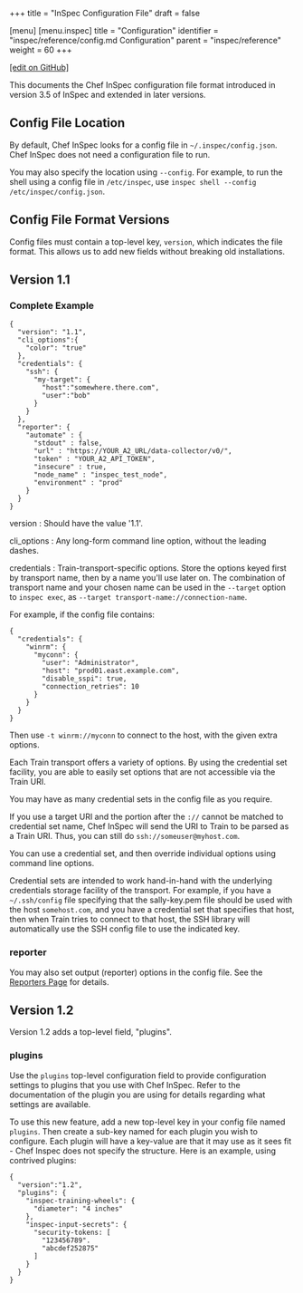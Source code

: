 +++
title = "InSpec Configuration File"
draft = false

[menu]
  [menu.inspec]
    title = "Configuration"
    identifier = "inspec/reference/config.md Configuration"
    parent = "inspec/reference"
    weight = 60
+++

[\[edit on GitHub\]](https://github.com/inspec/inspec/blob/master/www/content/inspec/config.md)

This documents the Chef InSpec configuration file format introduced in version 3.5 of InSpec and extended in later versions.

## Config File Location

By default, Chef InSpec looks for a config file in `~/.inspec/config.json`.  Chef InSpec does not need a configuration file to run.

You may also specify the location using `--config`.  For example, to run the shell using a config file in `/etc/inspec`, use `inspec shell --config /etc/inspec/config.json`.

## Config File Format Versions

Config files must contain a top-level key, `version`, which indicates the file format. This allows us to add new fields without breaking old installations.

## Version 1.1

### Complete Example

```
{
  "version": "1.1",
  "cli_options":{
    "color": "true"
  },
  "credentials": {
    "ssh": {
      "my-target": {
        "host":"somewhere.there.com",
        "user":"bob"
      }
    }
  },
  "reporter": {
    "automate" : {
      "stdout" : false,
      "url" : "https://YOUR_A2_URL/data-collector/v0/",
      "token" : "YOUR_A2_API_TOKEN",
      "insecure" : true,
      "node_name" : "inspec_test_node",
      "environment" : "prod"
    }
  }
}
```

version
: Should have the value '1.1'.

cli_options
: Any long-form command line option, without the leading dashes.

credentials
: Train-transport-specific options. Store the options keyed first by transport name, then by a name you'll use later on. The combination of transport name and your chosen name can be used in the `--target` option to `inspec exec`, as `--target transport-name://connection-name`.

For example, if the config file contains:

```
{
  "credentials": {
    "winrm": {
      "myconn": {
        "user": "Administrator",
        "host": "prod01.east.example.com",
        "disable_sspi": true,
        "connection_retries": 10
      }
    }
  }
}
```

Then use `-t winrm://myconn` to connect to the host, with the given extra options.

Each Train transport offers a variety of options. By using the credential set facility, you are able to easily set options that are not accessible via the Train URI.

You may have as many credential sets in the config file as you require.

If you use a target URI and the portion after the `://` cannot be matched to credential set name, Chef InSpec will send the URI to Train to be parsed as a Train URI.  Thus, you can still do `ssh://someuser@myhost.com`.

You can use a credential set, and then override individual options using command line options.

Credential sets are intended to work hand-in-hand with the underlying credentials storage facility of the transport. For example, if you have a `~/.ssh/config` file specifying that the sally-key.pem file should be used with the host `somehost.com`, and you have a credential set that specifies that host, then when Train tries to connect to that host, the SSH library will automatically use the SSH config file to use the indicated key.

### reporter

You may also set output (reporter) options in the config file.  See the [Reporters Page](/inspec/reporters/) for details.

## Version 1.2

Version 1.2 adds a top-level field, "plugins".

### plugins

Use the `plugins` top-level configuration field to provide configuration settings to plugins that you use with Chef InSpec. Refer to the documentation of the plugin you are using for details regarding what settings are available.

To use this new feature, add a new top-level key in your config file named  `plugins`. Then create a sub-key named for each plugin you wish to configure. Each plugin will have a key-value are that it may use as it sees fit - Chef Inspec does not specify the structure. Here is an example, using contrived plugins:

```
{
  "version":"1.2",
  "plugins": {
    "inspec-training-wheels": {
      "diameter": "4 inches"
    },
    "inspec-input-secrets": {
      "security-tokens: [
        "123456789".
        "abcdef252875"
      ]
    }
  }
}
```
